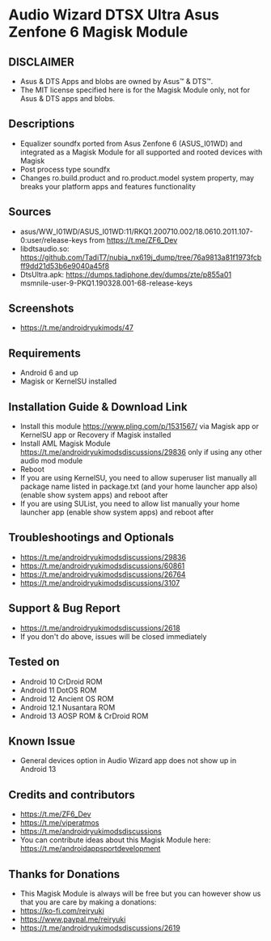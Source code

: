 # Audio Wizard DTSX Ultra Asus Zenfone 6 Magisk Module

## DISCLAIMER
- Asus & DTS Apps and blobs are owned by Asus™ & DTS™.
- The MIT license specified here is for the Magisk Module only, not for Asus & DTS apps and blobs.

## Descriptions
- Equalizer soundfx ported from Asus Zenfone 6 (ASUS_I01WD) and integrated as a Magisk Module for all supported and rooted devices with Magisk
- Post process type soundfx
- Changes ro.build.product and ro.product.model system property, may breaks your platform apps and features functionality

## Sources
- asus/WW_I01WD/ASUS_I01WD:11/RKQ1.200710.002/18.0610.2011.107-0:user/release-keys from https://t.me/ZF6_Dev
- libdtsaudio.so: https://github.com/TadiT7/nubia_nx619j_dump/tree/76a9813a81f1973fcbff9dd21d53b6e9040a45f8
- DtsUltra.apk: https://dumps.tadiphone.dev/dumps/zte/p855a01 msmnile-user-9-PKQ1.190328.001-68-release-keys

## Screenshots
- https://t.me/androidryukimods/47

## Requirements
- Android 6 and up
- Magisk or KernelSU installed

## Installation Guide & Download Link
- Install this module https://www.pling.com/p/1531567/ via Magisk app or KernelSU app or Recovery if Magisk installed
- Install AML Magisk Module https://t.me/androidryukimodsdiscussions/29836 only if using any other audio mod module
- Reboot
- If you are using KernelSU, you need to allow superuser list manually all package name listed in package.txt (and your home launcher app also) (enable show system apps) and reboot after
- If you are using SUList, you need to allow list manually your home launcher app (enable show system apps) and reboot after

## Troubleshootings and Optionals
- https://t.me/androidryukimodsdiscussions/29836
- https://t.me/androidryukimodsdiscussions/60861
- https://t.me/androidryukimodsdiscussions/26764
- https://t.me/androidryukimodsdiscussions/3107

## Support & Bug Report
- https://t.me/androidryukimodsdiscussions/2618
- If you don't do above, issues will be closed immediately

## Tested on
- Android 10 CrDroid ROM
- Android 11 DotOS ROM
- Android 12 Ancient OS ROM
- Android 12.1 Nusantara ROM
- Android 13 AOSP ROM & CrDroid ROM

## Known Issue
- General devices option in Audio Wizard app does not show up in Android 13

## Credits and contributors
- https://t.me/ZF6_Dev
- https://t.me/viperatmos
- https://t.me/androidryukimodsdiscussions
- You can contribute ideas about this Magisk Module here: https://t.me/androidappsportdevelopment

## Thanks for Donations
- This Magisk Module is always will be free but you can however show us that you are care by making a donations:
- https://ko-fi.com/reiryuki
- https://www.paypal.me/reiryuki
- https://t.me/androidryukimodsdiscussions/2619


